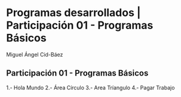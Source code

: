 # Programas desarrollados | Participación 01 - Programas Básicos

Miguel Ángel Cid-Báez

## Participación 01 - Programas Básicos
1.- Hola Mundo
2.- Área Círculo
3.- Area Tríangulo
4.- Pagar Trabajo